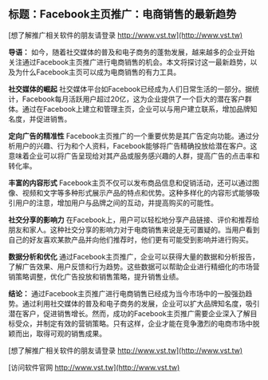 ## **标题：Facebook主页推广：电商销售的最新趋势**

[想了解推广相关软件的朋友请登录 http://www.vst.tw](http://www.vst.tw)

**导语：**
如今，随着社交媒体的普及和电子商务的蓬勃发展，越来越多的企业开始关注通过Facebook主页推广进行电商销售的机会。本文将探讨这一最新趋势，以及为什么Facebook主页可以成为电商销售的有力工具。

**社交媒体的崛起**
社交媒体平台如Facebook已经成为人们日常生活的一部分。据统计，Facebook每月活跃用户超过20亿，这为企业提供了一个巨大的潜在客户群体。通过在Facebook上建立和管理主页，企业可以与用户建立联系，增加品牌知名度，并促进销售。

**定向广告的精准性**
Facebook主页推广的一个重要优势是其广告定向功能。通过分析用户的兴趣、行为和个人资料，Facebook能够将广告精确投放给潜在客户。这意味着企业可以将广告呈现给对其产品或服务感兴趣的人群，提高广告的点击率和转化率。

**丰富的内容形式**
Facebook主页不仅可以发布商品信息和促销活动，还可以通过图像、视频和文字等多种形式展示产品的特点和优势。这种多样化的内容形式能够吸引用户的注意，增加用户与品牌之间的互动，并提高购买的可能性。

**社交分享的影响力**
在Facebook上，用户可以轻松地分享产品链接、评价和推荐给朋友和家人。这种社交分享的影响力对于电商销售来说是无可置疑的。当用户看到自己的好友喜欢某款产品并向他们推荐时，他们更有可能受到影响并进行购买。

**数据分析和优化**
通过Facebook主页推广，企业可以获得大量的数据和分析报告，了解广告效果、用户反馈和行为趋势。这些数据可以帮助企业进行精细化的市场营销策略调整，优化广告投放和销售策略，提升销售业绩。

**结论：**
通过Facebook主页推广进行电商销售已经成为当今市场中的一股强劲趋势。通过利用社交媒体的普及和电子商务的发展，企业可以扩大品牌知名度，吸引潜在客户，促进销售增长。然而，成功的Facebook主页推广需要企业深入了解目标受众，并制定有效的营销策略。只有这样，企业才能在竞争激烈的电商市场中脱颖而出，取得可观的销售成果。

[想了解推广相关软件的朋友请登录 http://www.vst.tw](http://www.vst.tw)


[访问软件官网 http://www.vst.tw](http://www.vst.tw)
